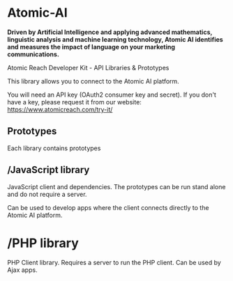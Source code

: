 # Atomic-AI
**Driven by Artificial Intelligence and applying advanced mathematics, linguistic analysis and machine learning technology, Atomic AI identifies and measures the impact of language on your marketing communications.** 

Atomic Reach Developer Kit - API Libraries &amp; Prototypes

This library allows you to connect to the Atomic AI platform.

You will need an API key (OAuth2 consumer key and secret). If you don't have a key, please request it from our website: https://www.atomicreach.com/try-it/

## Prototypes

Each library contains prototypes 

## /JavaScript library

JavaScript client and dependencies. The prototypes can be run stand alone and do not require a server.

Can be used to develop apps where the client connects directly to the Atomic AI platform.

# /PHP library

PHP Client library. Requires a server to run the PHP client. Can be used by Ajax apps.

